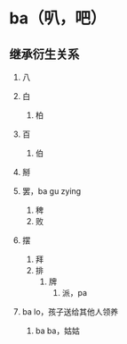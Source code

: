 # ba（叭，吧）

## 继承衍生关系

1. 八
2. 白

   1. 柏
3. 百

   1. 伯
4. 掰
5. 罢，ba gu zying

   1. 稗
   2. 败
6. 摆

   1. 拜
   2. 排
      1. 牌
         1. 派，pa
7. ba lo，孩子送给其他人领养

   1. ba ba，姑姑
